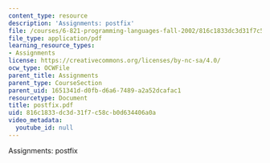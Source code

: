 ```yaml
---
content_type: resource
description: 'Assignments: postfix'
file: /courses/6-821-programming-languages-fall-2002/816c1833dc3d31f7c58cb0d634406a0a_postfix.pdf
file_type: application/pdf
learning_resource_types:
- Assignments
license: https://creativecommons.org/licenses/by-nc-sa/4.0/
ocw_type: OCWFile
parent_title: Assignments
parent_type: CourseSection
parent_uid: 1651341d-d0fb-d6a6-7489-a2a52dcafac1
resourcetype: Document
title: postfix.pdf
uid: 816c1833-dc3d-31f7-c58c-b0d634406a0a
video_metadata:
  youtube_id: null
---
```

Assignments: postfix